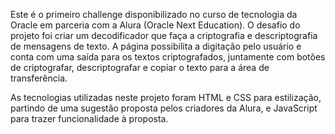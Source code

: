 Este é o primeiro challenge disponibilizado no curso de tecnologia da Oracle em parceria com a Alura (Oracle Next Education). O desafio do projeto foi criar um decodificador que faça a criptografia e descriptografia de mensagens de texto. A página possibilita a digitação pelo usuário e conta com uma saída para os textos criptografados, juntamente com botões de criptografar, descriptografar e copiar o texto para a área de transferência. 

As tecnologias utilizadas neste projeto foram HTML e CSS para estilização, partindo de uma sugestão proposta pelos criadores da Alura, e JavaScript para trazer funcionalidade à proposta.
